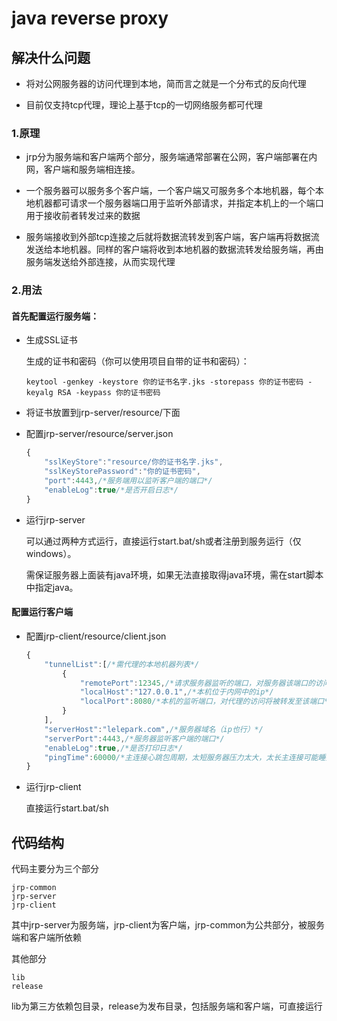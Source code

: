 # java reverse proxy

## 解决什么问题
* 将对公网服务器的访问代理到本地，简而言之就是一个分布式的反向代理

* 目前仅支持tcp代理，理论上基于tcp的一切网络服务都可代理

### 1.原理
* jrp分为服务端和客户端两个部分，服务端通常部署在公网，客户端部署在内网，客户端和服务端相连接。

* 一个服务器可以服务多个客户端，一个客户端又可服务多个本地机器，每个本地机器都可请求一个服务器端口用于监听外部请求，并指定本机上的一个端口用于接收前者转发过来的数据

* 服务端接收到外部tcp连接之后就将数据流转发到客户端，客户端再将数据流发送给本地机器。同样的客户端将收到本地机器的数据流转发给服务端，再由服务端发送给外部连接，从而实现代理

### 2.用法
#### 首先配置运行服务端：
* 生成SSL证书

    生成的证书和密码（你可以使用项目自带的证书和密码）：
    ```shell
    keytool -genkey -keystore 你的证书名字.jks -storepass 你的证书密码 -keyalg RSA -keypass 你的证书密码
    ```
* 将证书放置到jrp-server/resource/下面
* 配置jrp-server/resource/server.json
    ```javascript
    {
        "sslKeyStore":"resource/你的证书名字.jks",
        "sslKeyStorePassword":"你的证书密码",
        "port":4443,/*服务端用以监听客户端的端口*/
        "enableLog":true/*是否开启日志*/
    }
    ```
* 运行jrp-server

    可以通过两种方式运行，直接运行start.bat/sh或者注册到服务运行（仅windows）。
    
    需保证服务器上面装有java环境，如果无法直接取得java环境，需在start脚本中指定java。

#### 配置运行客户端
* 配置jrp-client/resource/client.json
    ```javascript
    {
        "tunnelList":[/*需代理的本地机器列表*/
            {
                "remotePort":12345,/*请求服务器监听的端口，对服务器该端口的访问将被转发到本机*/
                "localHost":"127.0.0.1",/*本机位于内网中的ip*/
                "localPort":8080/*本机的监听端口，对代理的访问将被转发至该端口*/
            }
        ],
        "serverHost":"lelepark.com",/*服务器域名（ip也行）*/
        "serverPort":4443,/*服务器监听客户端的端口*/
        "enableLog":true,/*是否打印日志*/
        "pingTime":60000/*主连接心跳包周期，太短服务器压力太大，太长主连接可能睡死*/
    }
    ```
* 运行jrp-client

    直接运行start.bat/sh

## 代码结构
代码主要分为三个部分

    jrp-common
    jrp-server
    jrp-client
其中jrp-server为服务端，jrp-client为客户端，jrp-common为公共部分，被服务端和客户端所依赖

其他部分

    lib
    release
lib为第三方依赖包目录，release为发布目录，包括服务端和客户端，可直接运行
